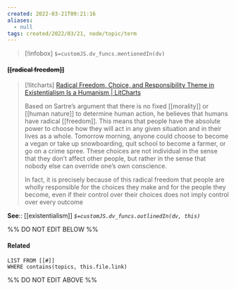 ```yaml
---
created: 2022-03-21T09:21:16 
aliases:
  - null
tags: created/2022/03/21, node/topic/term
---
```

> [!infobox]
`$=customJS.dv_funcs.mentionedIn(dv)`

#### <s class="topic-title">[[radical freedom]]</s>

> [!litcharts] [Radical Freedom, Choice, and Responsibility Theme in Existentialism Is a Humanism | LitCharts](https://www.litcharts.com/lit/existentialism-is-a-humanism/themes/radical-freedom-choice-and-responsibility)
> 
> Based on Sartre’s argument that there is no fixed [[morality]] or [[human nature]] to determine human action, he believes that humans have radical [[freedom]]. This means that people have the absolute power to choose how they will act in any given situation and in their lives as a whole. Tomorrow morning, anyone could choose to become a vegan or take up snowboarding, quit school to become a farmer, or go on a crime spree. These choices are not individual in the sense that they don’t affect other people, but rather in the sense that nobody else can override one’s own conscience.
> 
> In fact, it is precisely because of this radical freedom that people are wholly responsible for the choices they make and for the people they become, even if their control over their choices does not imply control over every outcome

**See**:: [[existentialism]]
*`$=customJS.dv_funcs.outlinedIn(dv, this)`*

%% DO NOT EDIT BELOW %%

#### Related 

```dataview
LIST FROM [[#]]
WHERE contains(topics, this.file.link)
```
%% DO NOT EDIT ABOVE %%
